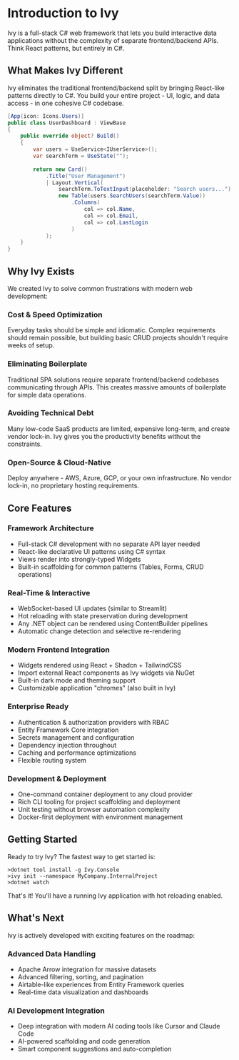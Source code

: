 # Introduction to Ivy

<Ingress>
Ivy is a full-stack C# web framework that lets you build interactive data applications without the complexity of separate frontend/backend APIs. Think React patterns, but entirely in C#.
</Ingress>

<Embed Url="https://www.youtube.com/watch?v=pQKSQR9BfD8"/>

## What Makes Ivy Different

Ivy eliminates the traditional frontend/backend split by bringing React-like patterns directly to C#. You build your entire project - UI, logic, and data access - in one cohesive C# codebase.

```csharp
[App(icon: Icons.Users)]
public class UserDashboard : ViewBase
{
    public override object? Build()
    {
        var users = UseService<IUserService>();
        var searchTerm = UseState("");
        
        return new Card()
            .Title("User Management")
            | Layout.Vertical(
                searchTerm.ToTextInput(placeholder: "Search users..."),
                new Table(users.SearchUsers(searchTerm.Value))
                    .Columns(
                        col => col.Name,
                        col => col.Email,
                        col => col.LastLogin
                    )
            );
    }
}
```

## Why Ivy Exists

We created Ivy to solve common frustrations with modern web development:

### Cost & Speed Optimization

Everyday tasks should be simple and idiomatic. Complex requirements should remain possible, but building basic CRUD projects shouldn't require weeks of setup.

### Eliminating Boilerplate

Traditional SPA solutions require separate frontend/backend codebases communicating through APIs. This creates massive amounts of boilerplate for simple data operations.

### Avoiding Technical Debt

Many low-code SaaS products are limited, expensive long-term, and create vendor lock-in. Ivy gives you the productivity benefits without the constraints.

### Open-Source & Cloud-Native

Deploy anywhere - AWS, Azure, GCP, or your own infrastructure. No vendor lock-in, no proprietary hosting requirements.

## Core Features

### Framework Architecture

- Full-stack C# development with no separate API layer needed
- React-like declarative UI patterns using C# syntax
- Views render into strongly-typed Widgets
- Built-in scaffolding for common patterns (Tables, Forms, CRUD operations)

### Real-Time & Interactive

- WebSocket-based UI updates (similar to Streamlit)
- Hot reloading with state preservation during development
- Any .NET object can be rendered using ContentBuilder pipelines
- Automatic change detection and selective re-rendering

### Modern Frontend Integration

- Widgets rendered using React + Shadcn + TailwindCSS
- Import external React components as Ivy widgets via NuGet
- Built-in dark mode and theming support
- Customizable application "chromes" (also built in Ivy)

### Enterprise Ready

- Authentication & authorization providers with RBAC
- Entity Framework Core integration
- Secrets management and configuration
- Dependency injection throughout
- Caching and performance optimizations
- Flexible routing system

### Development & Deployment

- One-command container deployment to any cloud provider
- Rich CLI tooling for project scaffolding and deployment
- Unit testing without browser automation complexity
- Docker-first deployment with environment management

## Getting Started

Ready to try Ivy? The fastest way to get started is:

```terminal
>dotnet tool install -g Ivy.Console
>ivy init --namespace MyCompany.InternalProject
>dotnet watch
```

That's it! You'll have a running Ivy application with hot reloading enabled.

## What's Next

Ivy is actively developed with exciting features on the roadmap:

### Advanced Data Handling

- Apache Arrow integration for massive datasets
- Advanced filtering, sorting, and pagination
- Airtable-like experiences from Entity Framework queries
- Real-time data visualization and dashboards

### AI Development Integration

- Deep integration with modern AI coding tools like Cursor and Claude Code
- AI-powered scaffolding and code generation
- Smart component suggestions and auto-completion
